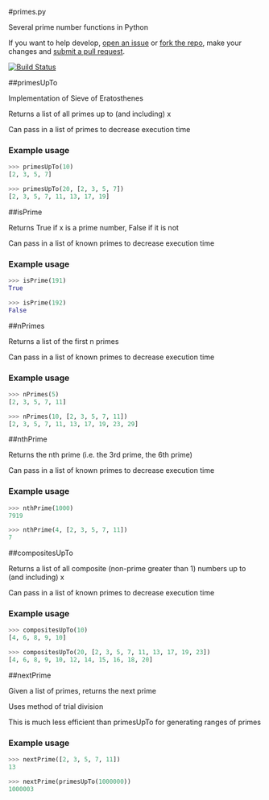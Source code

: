 #primes.py

Several prime number functions in Python

If you want to help develop, [open an issue](https://github.com/liam-m/primes.py/issues/new) or [fork the repo](https://github.com/liam-m/primes.py/fork), make your changes and [submit a pull request](https://github.com/liam-m/primes.py/compare/).

[![Build Status](https://travis-ci.org/liam-m/primes.py.svg)](https://travis-ci.org/liam-m/primes.py)

##primesUpTo
    
Implementation of Sieve of Eratosthenes

Returns a list of all primes up to (and including) x

Can pass in a list of primes to decrease execution time

### Example usage

```python
>>> primesUpTo(10)
[2, 3, 5, 7]

>>> primesUpTo(20, [2, 3, 5, 7])
[2, 3, 5, 7, 11, 13, 17, 19]
```

##isPrime

Returns True if x is a prime number, False if it is not

Can pass in a list of known primes to decrease execution time

### Example usage

```python
>>> isPrime(191)
True

>>> isPrime(192)
False
```

##nPrimes

Returns a list of the first n primes

Can pass in a list of known primes to decrease execution time

### Example usage

```python
>>> nPrimes(5)
[2, 3, 5, 7, 11]

>>> nPrimes(10, [2, 3, 5, 7, 11])
[2, 3, 5, 7, 11, 13, 17, 19, 23, 29]
```

##nthPrime

Returns the nth prime (i.e. the 3rd prime, the 6th prime)

Can pass in a list of known primes to decrease execution time 

### Example usage

```python
>>> nthPrime(1000)
7919

>>> nthPrime(4, [2, 3, 5, 7, 11])
7
```

##compositesUpTo

Returns a list of all composite (non-prime greater than 1) numbers up to (and including) x

Can pass in a list of known primes to decrease execution time

### Example usage

```python
>>> compositesUpTo(10)
[4, 6, 8, 9, 10]

>>> compositesUpTo(20, [2, 3, 5, 7, 11, 13, 17, 19, 23])
[4, 6, 8, 9, 10, 12, 14, 15, 16, 18, 20]
```

##nextPrime

Given a list of primes, returns the next prime

Uses method of trial division
    
This is much less efficient than primesUpTo for generating ranges of primes

### Example usage

```python
>>> nextPrime([2, 3, 5, 7, 11])
13

>>> nextPrime(primesUpTo(1000000))
1000003
```
